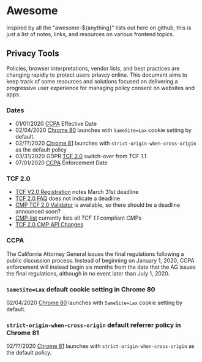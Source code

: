 # Awesome

Inspired by all the "awesome-${anything}" lists out here on github, this is just a list of notes, links, and resources on various frontend topics. 

## Privacy Tools

Policies, browser interpretations, vendor lists, and best practices are changing rapidly to protect users priavcy online. This document aims to keep track of some resources and solutions focused on delivering a progressive user experience for managing policy consent on websites and apps. 

### Dates 

- 01/01/2020 [CCPA](#ccpa) Effective Date
- 02/04/2020 [Chrome 80](#chrome80) launches with `SameSite=Lax` cookie setting by default.
- 02/??/2020 [Chrome 81](#chrome81) launches with `strict-origin-when-cross-origin` as the default policy
- 03/31/2020 GDPR [TCF 2.0](#tcf2.0) switch-over from TCF 1.1
- 07/01/2020 [CCPA](#ccpa) Enforcement Date

<a name="tcf2.0"></a>
### TCF 2.0

  - [TCF V2.0 Registration](https://iabeurope.eu/wp-content/uploads/2020/01/TCF_V-CMP_CommunicationVendors_TCFv2.0Registration_update_REV_AG_270120_REV.pdf) notes March 31st deadline
  - [TCF 2.0 FAQ](https://iabeurope.eu/news-blog/tcf-v2-0-workshop-3-what-actually-happens-when-we-switch-over-a-deep-dive-on-the-process-for-switching-from-tcf-v1-1-to-tcf-v2-0/) does not indicate a deadline
  - [CMP TCF 2.0 Validator](https://cmp-validator.consensu.org/chrome-extension/latest/IAB-Europe-CMP-Validator-User-Guide.pdf) is available, so there should be a deadline announced soon? 
  - [CMP-list](https://cmplist.consensu.org/cmp-list.json) currently lists all *TCF 1.1* compliant CMPs
  - [TCF 2.0 CMP API Changes](https://github.com/InteractiveAdvertisingBureau/GDPR-Transparency-and-Consent-Framework/blob/master/TCFv2/IAB%20Tech%20Lab%20-%20CMP%20API%20v2.md)

<a name="ccpa"></a>
### CCPA 

The California Attorney General issues the final regulations following a public discussion process. Instead of beginning on January 1, 2020, CCPA enforcement will instead begin six months from the date that the AG issues the final regulations, although in no event later than July 1, 2020.

 
<a name="chrome80"></a>
### `SameSite=Lax` default cookie setting in Chrome 80

02/04/2020 [Chrome 80](https://www.chromestatus.com/feature/5088147346030592) launches with `SameSite=Lax` cookie setting by default.


<a name="chrome81"></a>
### `strict-origin-when-cross-origin` default referrer policy in Chrome 81

02/??/2020 [Chrome 81](https://www.chromestatus.com/feature/6251880185331712) launches with `strict-origin-when-cross-origin` as the default policy. 

